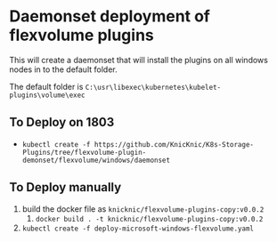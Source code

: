 # Daemonset deployment of flexvolume plugins

This will create a daemonset that will install the plugins on all windows nodes in to the default folder.

The default folder is `C:\usr\libexec\kubernetes\kubelet-plugins\volume\exec`

## To Deploy on 1803
* `kubectl create -f https://github.com/KnicKnic/K8s-Storage-Plugins/tree/flexvolume-plugin-demonset/flexvolume/windows/daemonset`

## To Deploy manually
1. build the docker file as `knicknic/flexvolume-plugins-copy:v0.0.2`
    1. `docker build . -t knicknic/flexvolume-plugins-copy:v0.0.2`
1. `kubectl create -f deploy-microsoft-windows-flexvolume.yaml`

